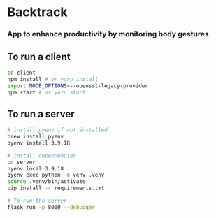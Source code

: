 # Backtrack
### App to enhance productivity by monitoring body gestures

## To run a client
```bash
cd client
npm install # or yarn install
export NODE_OPTIONS=--openssl-legacy-provider
npm start # or yarn start
```

## To run a server
```bash
# install pyenv if not installed
brew install pyenv
pyenv install 3.9.18

# install dependencies
cd server
pyenv local 3.9.18
pyenv exec python -m venv .venv
source .venv/bin/activate
pip install -r requirements.txt

# To run the server
flask run -p 8000 --debugger 
```


